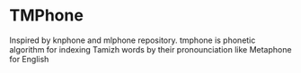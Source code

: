 # TMPhone
Inspired by knphone and mlphone repository. tmphone is phonetic algorithm for indexing Tamizh words by their pronounciation like Metaphone for English
